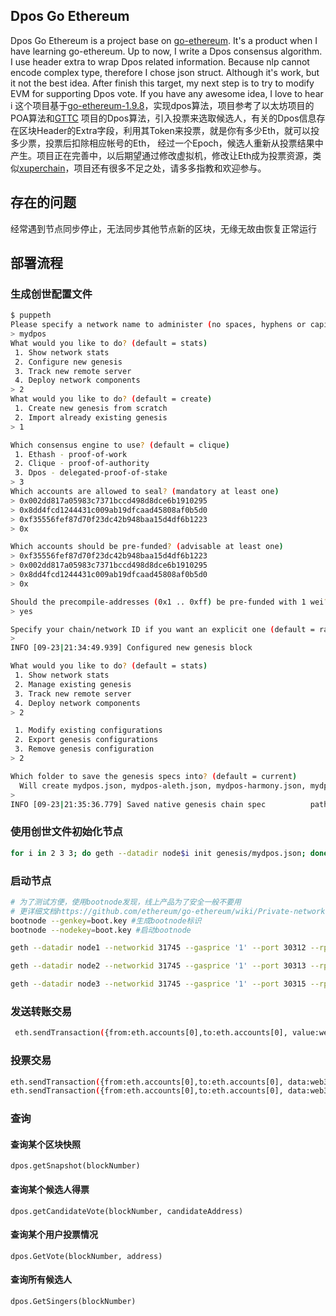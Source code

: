 ## Dpos Go Ethereum
Dpos Go Ethereum is a project base on [go-ethereum](https://github.com/ethereum/go-ethereum). It's a product when I have learning go-ethereum.
Up to now, I write a Dpos consensus algorithm. I use header extra to wrap Dpos related information. Because nlp cannot encode complex type, therefore I 
chose json struct. Although it's work, but it not the best idea. 
After finish this target, my next step is to try to modify EVM for supporting Dpos vote. If you have any awesome idea, I love to hear i
这个项目基于[go-ethereum-1.9.8](https://github.com/ethereum/go-ethereum/tree/v1.9.8)，实现dpos算法，项目参考了以太坊项目的POA算法和[GTTC](https://github.com/TTCECO/gttc)
项目的Dpos算法，引入投票来选取候选人，有关的Dpos信息存在区块Header的Extra字段，利用其Token来投票，就是你有多少Eth，就可以投多少票，投票后扣除相应帐号的Eth，
经过一个Epoch，候选人重新从投票结果中产生。项目正在完善中，以后期望通过修改虚拟机，修改让Eth成为投票资源，类似[xuperchain](https://github.com/xuperchain/xuperchain)，项目还有很多不足之处，请多多指教和欢迎参与。

## 存在的问题
经常遇到节点同步停止，无法同步其他节点新的区块，无缘无故由恢复正常运行

## 部署流程

###  生成创世配置文件

```sh
$ puppeth
Please specify a network name to administer (no spaces, hyphens or capital letters please)
> mydpos
What would you like to do? (default = stats)
 1. Show network stats
 2. Configure new genesis
 3. Track new remote server
 4. Deploy network components
> 2
What would you like to do? (default = create)
 1. Create new genesis from scratch
 2. Import already existing genesis
> 1

Which consensus engine to use? (default = clique)
 1. Ethash - proof-of-work
 2. Clique - proof-of-authority
 3. Dpos - delegated-proof-of-stake
> 3
Which accounts are allowed to seal? (mandatory at least one)
> 0x002dd817a05983c7371bccd498d8dce6b1910295
> 0x8dd4fcd1244431c009ab19dfcaad45808af0b5d0
> 0xf35556fef87d70f23dc42b948baa15d4df6b1223
> 0x

Which accounts should be pre-funded? (advisable at least one)
> 0xf35556fef87d70f23dc42b948baa15d4df6b1223
> 0x002dd817a05983c7371bccd498d8dce6b1910295
> 0x8dd4fcd1244431c009ab19dfcaad45808af0b5d0
> 0x

Should the precompile-addresses (0x1 .. 0xff) be pre-funded with 1 wei? (advisable yes)
> yes      

Specify your chain/network ID if you want an explicit one (default = random)
> 
INFO [09-23|21:34:49.939] Configured new genesis block 

What would you like to do? (default = stats)
 1. Show network stats
 2. Manage existing genesis
 3. Track new remote server
 4. Deploy network components
> 2

 1. Modify existing configurations
 2. Export genesis configurations
 3. Remove genesis configuration
> 2

Which folder to save the genesis specs into? (default = current)
  Will create mydpos.json, mydpos-aleth.json, mydpos-harmony.json, mydpos-parity.json
> 
INFO [09-23|21:35:36.779] Saved native genesis chain spec          path=mydpos.json

```

### 使用创世文件初始化节点

```sh
for i in 2 3 3; do geth --datadir node$i init genesis/mydpos.json; done
```



### 启动节点

```sh
# 为了测试方便，使用bootnode发现，线上产品为了安全一般不要用
# 更详细文档https://github.com/ethereum/go-ethereum/wiki/Private-network
bootnode --genkey=boot.key #生成bootnode标识
bootnode --nodekey=boot.key #启动bootnode
```

```sh 
geth --datadir node1 --networkid 31745 --gasprice '1' --port 30312 --rpc --rpcaddr '0.0.0.0' --rpcport 8501 --rpcapi 'personal,db,eth,net,web3,txpool,miner,dpos' --nat extip:127.0.0.1  --bootnodes 'enode://e37fabfbf0744a934909602f2f8a7f3669fee10f7508c12d4524a051efa4aecec60fcb314e697f4f5ffcec6ea3859f03a6de66e20906353016fdff4d2b20768a@127.0.0.1:0?discport=30301' --allow-insecure-unlock --unlock 002dd817a05983c7371bccd498d8dce6b1910295
```

```sh
geth --datadir node2 --networkid 31745 --gasprice '1' --port 30313 --rpc --rpcaddr '0.0.0.0' --rpcport 8502 --rpcapi 'personal,db,eth,net,web3,txpool,miner,dpos' --nat extip:127.0.0.1  --bootnodes 'enode://e37fabfbf0744a934909602f2f8a7f3669fee10f7508c12d4524a051efa4aecec60fcb314e697f4f5ffcec6ea3859f03a6de66e20906353016fdff4d2b20768a@127.0.0.1:0?discport=30301' --allow-insecure-unlock --unlock 8dd4fcd1244431c009ab19dfcaad45808af0b5d0
```

```sh
geth --datadir node3 --networkid 31745 --gasprice '1' --port 30315 --rpc --rpcaddr '0.0.0.0' --rpcport 8504 --rpcapi 'personal,db,eth,net,web3,txpool,miner,dpos' --nat extip:127.0.0.1  --bootnodes 'enode://e37fabfbf0744a934909602f2f8a7f3669fee10f7508c12d4524a051efa4aecec60fcb314e697f4f5ffcec6ea3859f03a6de66e20906353016fdff4d2b20768a@127.0.0.1:0?discport=30301' --allow-insecure-unlock --unlock f35556fef87d70f23dc42b948baa15d4df6b1223
```

### 发送转账交易

```sh
 eth.sendTransaction({from:eth.accounts[0],to:eth.accounts[0], value:web3.toWei(1,'ether')});
```

### 投票交易

```sh
eth.sendTransaction({from:eth.accounts[0],to:eth.accounts[0], data:web3.toHex("vote:1000000")});
eth.sendTransaction({from:eth.accounts[0],to:eth.accounts[0], data:web3.toHex("cancel")})
```

### 查询
#### 查询某个区块快照
```
dpos.getSnapshot(blockNumber)
```
#### 查询某个候选人得票
```
dpos.getCandidateVote(blockNumber, candidateAddress)
```
#### 查询某个用户投票情况
```
dpos.GetVote(blockNumber, address)
```
#### 查询所有候选人
```
dpos.GetSingers(blockNumber)
```


